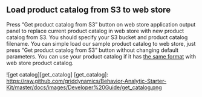 Load product catalog from S3 to web store
-----------------------------------------

Press “Get product catalog from S3” button on web store application output panel to replace current product catalog in web store with new product catalog from S3. 
You should specify your S3 bucket and product catalog filename.
You can simple load our sample product catalog to web store, just press “Get product catalog from S3” button without changing default parameters.
You can use your product catalog if it has [the same format](Developer-Guide--Appendix--File-Formats.md#product-catalog-for-web-store) with web store product catalog.

![get catalog][get_catalog]
[get_catalog]: https://raw.github.com/griddynamics/Behavior-Analytic-Starter-Kit/master/docs/images/Developer%20Guide/get_catalog.png
